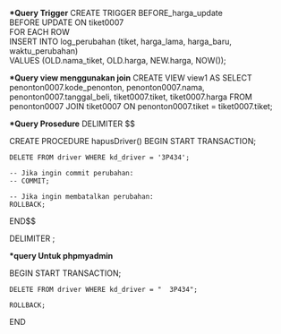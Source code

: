 <b>*Query Trigger</b>
CREATE TRIGGER BEFORE_harga_update  
BEFORE UPDATE ON tiket0007  
FOR EACH ROW  
INSERT INTO log_perubahan (tiket, harga_lama, harga_baru, waktu_perubahan)  
VALUES (OLD.nama_tiket, OLD.harga, NEW.harga, NOW());





<b>*Query view menggunakan join</b>
CREATE VIEW view1 AS
SELECT
    penonton0007.kode_penonton,
    penonton0007.nama,
    penonton0007.tanggal_beli,
    tiket0007.tiket,
    tiket0007.harga
FROM
    penonton0007
JOIN
    tiket0007
ON
    penonton0007.tiket = tiket0007.tiket;







<b>*Query Prosedure</b>
DELIMITER $$

CREATE PROCEDURE hapusDriver()
BEGIN
    START TRANSACTION;
    
    DELETE FROM driver WHERE kd_driver = '3P434';
    
    -- Jika ingin commit perubahan:
    -- COMMIT;
    
    -- Jika ingin membatalkan perubahan:
    ROLLBACK;
END$$

DELIMITER ;

<b>*query Untuk phpmyadmin</b>

BEGIN 
	START TRANSACTION;
    
    DELETE FROM driver WHERE kd_driver = "	3P434";
    
    ROLLBACK;
    
END

